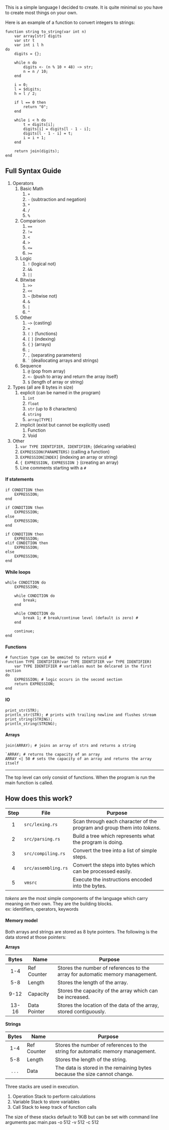 
This is a simple language I decided to create. It is quite minimal so you have
to create most things on your own.<br>

Here is an example of a function to convert integers to strings: <br>
```
function string to_string(var int n)
    var array[str] digits
    var str t
    var int i l h
do
    digits = {};

    while n do
        digits <- (n % 10 + 48) ~> str;
        n = n / 10;
    end

    i = 0;
    l = $digits;
    h = l / 2;

    if l == 0 then
        return "0";
    end

    while i < h do
        t = digits[i];
        digits[i] = digits[l - 1 - i];
        digits[l - 1 - i] = t;
        i = i + 1;
    end

    return join(digits);
end
```

## Full Syntax Guide
1. Operators <br>
    1. Basic Math <br>
        1. `+`
        2. `-` (subtraction and negation)
        3. `*`
        4. `/`
        5. `%`
    2. Comparison <br>
        1. `==`
        2. `!=`
        3. `<`
        4. `>`
        5. `<=`
        6. `>=`
    3. Logic <br>
        1. `!` (logical not)
        2. `&&`
        3. `||`
    4. Bitwise <br>
        1. `>>`
        2. `<<`
        3. `~` (bitwise not)
        4. `&`
        5. `|`
        5. `^`
    5. Other <br>
        1. `~>` (casting)
        2. `=`
        3. `(` `)` (functions)
        4. `[` `]` (indexing)
        5. `{` `}` (arrays)
        6. `;`
        7. `,` (separating parameters)
        8. `` ` `` (deallocating arrays and strings)
    6. Sequence
        1. `@` (pop from array)
        2. `<-` (push to array and return the array itself)
        3. `$` (length of array or string)
2. Types (all are 8 bytes in size) <br>
    1. explicit (can be named in the program) <br>
        1. `int`
        2. `float`
        3. `str` (up to 8 characters)
        4. `string`
        5. `array[TYPE]`
    2. implicit (exist but cannot be explicitly used) <br>
        1. Function
        2. Void
3. Other <br>
    1. `var TYPE IDENTIFIER, IDENTIFIER;` (delcaring variables)
    2. `EXPRESSION(PARAMETERS)` (calling a function)
    3. `EXPRESSION[INDEX]` (indexing an array or string)
    4. `{ EXPRESSION, EXPRESSION }` (creating an array)
    5. Line comments starting with a `#`

#### If statements
```
if CONDITION then
    EXPRESSION;
end

if CONDITION then
    EXPRESSION;
else
    EXPRESSION;
end

if CONDITION then
    EXPRESSION;
elif CONDITION then
    EXPRESSION;
else
    EXPRESSION;
end
```
#### While loops
```
while CONDITION do
    EXPRESSION;

    while CONDITION do
        break;
    end

    while CONDITION do
        break 1; # break/continue level (default is zero) #
    end

	continue;
end
```
#### Functions
```
# function type can be ommited to return void #
function TYPE IDENTIFIER(var TYPE IDENTIFIER var TYPE IDENTIFIER)
	var TYPE IDENTIFIER # variables must be delcared in the first section
do
    EXPRESSION; # logic occurs in the second section
    return EXPRESSION;
end
```
#### IO
```
print_str(STR);
println_str(STR); # prints with trailing newline and flushes stream
print_string(STRING);
println_string(STRING);
```
#### Arrays
```
join(ARRAY); # joins an array of strs and returns a string

`ARRAY; # returns the capacity of an array
ARRAY <| 50 # sets the capacity of an array and returns the array itself
```
***
The top level can only consist of functions. When the program is run the main
function is called.

## How does this work?
Step | File                | Purpose
:---:|---------------------|-----
1    | `src/lexing.rs`     | Scan through each character of the program and group them into *tokens*.
2    | `src/parsing.rs`    | Build a tree which represents what the program is doing.
3    | `src/compiling.rs`  | Convert the tree into a list of simple steps.
4    | `src/assembling.rs` | Convert the steps into bytes which can be processed easily.
5    | `vmsrc`             | Execute the instructions encoded into the bytes.

*tokens* are the most simple components of the language which carry meaning on their own.
They are the building blocks. <br>
ex: identifiers, operators, keywords

#### Memory model
Both arrays and strings are stored as 8 byte pointers. The following is the data
stored at those pointers:

**Arrays**

Bytes | Name         | Purpose
:----:|--------------|--------
1-4   | Ref Counter  | Stores the number of references to the array for automatic memory management.
5-8   | Length       | Stores the length of the array.
9-12  | Capacity     | Stores the capacity of the array which can be increased.
13-16 | Data Pointer | Stores the location of the data of the array, stored contiguously.

**Strings**

Bytes | Name         | Purpose
:----:|--------------|--------
1-4   | Ref Counter  | Stores the number of references to the string for automatic memory management.
5-8   | Length       | Stores the length of the string.
. . . | Data         | The data is stored in the remaining bytes because the size cannot change.

Three stacks are used in execution.

1. Operation Stack to perform calculations
2. Variable Stack to store variables
3. Call Stack to keep track of function calls

The size of these stacks default to 1KiB but can be set with command line arguments
pac main.pas -o 512 -v 512 -c 512
